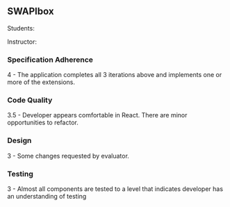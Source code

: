 ## SWAPIbox

Students:

Instructor:

### Specification Adherence

4 - The application completes all 3 iterations above and implements one or more of the extensions.

### Code Quality

3.5 - Developer appears comfortable in React. There are minor opportunities to refactor.

### Design

3 - Some changes requested by evaluator.

### Testing

3 - Almost all components are tested to a level that indicates developer has an understanding of testing

